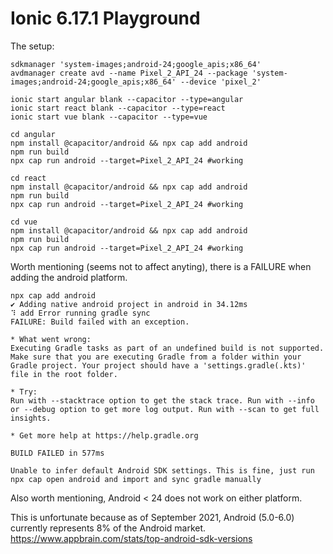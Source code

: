 # Ionic 6.17.1 Playground

The setup:
```
sdkmanager 'system-images;android-24;google_apis;x86_64'
avdmanager create avd --name Pixel_2_API_24 --package 'system-images;android-24;google_apis;x86_64' --device 'pixel_2'

ionic start angular blank --capacitor --type=angular
ionic start react blank --capacitor --type=react
ionic start vue blank --capacitor --type=vue

cd angular
npm install @capacitor/android && npx cap add android
npm run build
npx cap run android --target=Pixel_2_API_24 #working

cd react
npm install @capacitor/android && npx cap add android
npm run build
npx cap run android --target=Pixel_2_API_24 #working

cd vue 
npm install @capacitor/android && npx cap add android
npm run build
npx cap run android --target=Pixel_2_API_24 #working
```

Worth mentioning (seems not to affect anyting), there is a FAILURE when adding the android platform.

```
npx cap add android
✔ Adding native android project in android in 34.12ms
⠹ add Error running gradle sync 
FAILURE: Build failed with an exception.

* What went wrong:
Executing Gradle tasks as part of an undefined build is not supported. Make sure that you are executing Gradle from a folder within your Gradle project. Your project should have a 'settings.gradle(.kts)' file in the root folder.

* Try:
Run with --stacktrace option to get the stack trace. Run with --info or --debug option to get more log output. Run with --scan to get full insights.

* Get more help at https://help.gradle.org

BUILD FAILED in 577ms

Unable to infer default Android SDK settings. This is fine, just run npx cap open android and import and sync gradle manually
```

Also worth mentioning, Android < 24 does not work on either platform. 

This is unfortunate because as of September 2021, Android (5.0-6.0) currently represents 8% of the Android market.
https://www.appbrain.com/stats/top-android-sdk-versions


